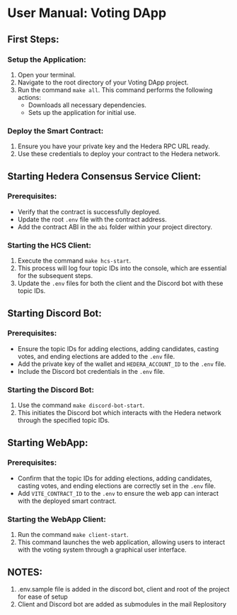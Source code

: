 # User Manual: Voting DApp

## First Steps:

### Setup the Application:
1. Open your terminal.
2. Navigate to the root directory of your Voting DApp project.
3. Run the command `make all`. This command performs the following actions:
   - Downloads all necessary dependencies.
   - Sets up the application for initial use.

### Deploy the Smart Contract:
1. Ensure you have your private key and the Hedera RPC URL ready.
2. Use these credentials to deploy your contract to the Hedera network.

## Starting Hedera Consensus Service Client:

### Prerequisites:
- Verify that the contract is successfully deployed.
- Update the root `.env` file with the contract address.
- Add the contract ABI in the `abi` folder within your project directory.

### Starting the HCS Client:
1. Execute the command `make hcs-start`.
2. This process will log four topic IDs into the console, which are essential for the subsequent steps.
3. Update the `.env` files for both the client and the Discord bot with these topic IDs.

## Starting Discord Bot:

### Prerequisites:
- Ensure the topic IDs for adding elections, adding candidates, casting votes, and ending elections are added to the `.env` file.
- Add the private key of the wallet and `HEDERA_ACCOUNT_ID` to the `.env` file.
- Include the Discord bot credentials in the `.env` file.

### Starting the Discord Bot:
1. Use the command `make discord-bot-start`.
2. This initiates the Discord bot which interacts with the Hedera network through the specified topic IDs.

## Starting WebApp:

### Prerequisites:
- Confirm that the topic IDs for adding elections, adding candidates, casting votes, and ending elections are correctly set in the `.env` file.
- Add `VITE_CONTRACT_ID` to the `.env` to ensure the web app can interact with the deployed smart contract.

### Starting the WebApp Client:
1. Run the command `make client-start`.
2. This command launches the web application, allowing users to interact with the voting system through a graphical user interface.

## NOTES:
1. .env.sample file is added in the discord bot, client and root of the project for ease of setup
2. Client and Discord bot are added as submodules in the mail Replository